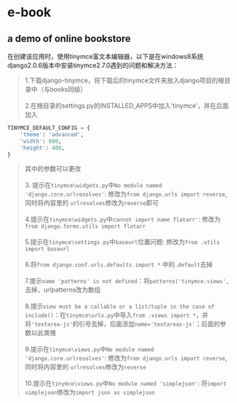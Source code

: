 # e-book
**a demo of online bookstore**
---------------------------------
在创建该应用时，使用tinymce富文本编辑器，以下是在windows8系统 django2.0.6版本中安装tinymce2.7.0遇到的问题和解决方法：<br>
>1.下载django-tinymce，将下载后的tinymce文件夹放入django项目的根目录中（与books同级）<br> <br>
 2.在根目录的settings.py的INSTALLED_APPS中加入'tinymce'，并在后面加入
```python
TINYMCE_DEFAULT_CONFIG = {
    'theme': 'advanced',
    'width': 600,
    'height': 400,
}
```
>其中的参数可以更改<br><br>
>3. 提示在`tinymce\widgets.py`中`No module named 'django.core.urlresolves'`: 修改为`from django.urls import reverse`, 同时将内容里的 `urlresolves`修改为`reverse`即可<br><br>
4.提示在`tinymce\widgets.py`中`cannot import name flatarr'`: 修改为`from django.forms.utils import flatarr`<br><br>
5.提示在`tinymce\settings.py`中`baseurl`位置问题: 修改为`from .utils import baseurl`<br><br>
6.将`from django.conf.urls.defaults import *` 中的`.default`去掉<br><br>
7.提示`name 'patterns' is not defined`：将`patterns('tinymce.views',`去掉，urlpatterns改为数组<br><br>
8.提示`view must be a callable or a list/tuple in the case of include()`：在`tinymce\urls.py`中导入`from .views import *`，并将`'textarea-js'`的引号去掉，后面添加`name='textareas-js'`；后面的参数以此类推<br><br>
9.提示在`tinymce\views.py`中`No module named 'django.core.urlresolves'`: 修改为`from django.urls import reverse`, 同时将内容里的 `urlresolves`修改为`reverse`<br><br>
10.提示在`tinymce\views.py`中`No module named 'simplejson'`: 将`import simplejson`修改为`import json as simplejson`
